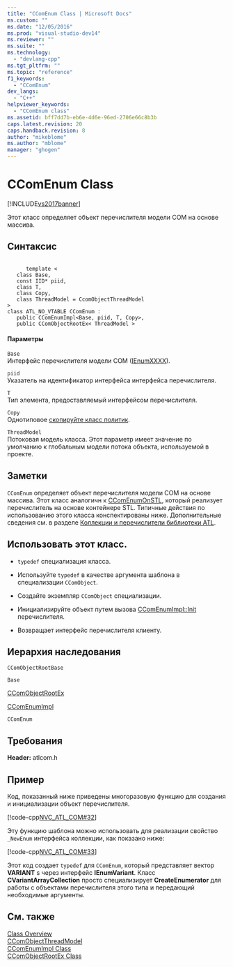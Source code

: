 ```yaml
---
title: "CComEnum Class | Microsoft Docs"
ms.custom: ""
ms.date: "12/05/2016"
ms.prod: "visual-studio-dev14"
ms.reviewer: ""
ms.suite: ""
ms.technology: 
  - "devlang-cpp"
ms.tgt_pltfrm: ""
ms.topic: "reference"
f1_keywords: 
  - "CComEnum"
dev_langs: 
  - "C++"
helpviewer_keywords: 
  - "CComEnum class"
ms.assetid: bff7dd7b-eb6e-4d6e-96ed-2706e66c8b3b
caps.latest.revision: 20
caps.handback.revision: 8
author: "mikeblome"
ms.author: "mblome"
manager: "ghogen"
---
```

# CComEnum Class
[!INCLUDE[vs2017banner](../../assembler/inline/includes/vs2017banner.md)]

Этот класс определяет объект перечислителя модели COM на основе массива.  
  
## Синтаксис  
  
```  
  
      template <  
   class Base,  
   const IID* piid,  
   class T,  
   class Copy,  
   class ThreadModel = CcomObjectThreadModel  
>  
class ATL_NO_VTABLE CComEnum :  
   public CComEnumImpl<Base, piid, T, Copy>,  
   public CComObjectRootEx< ThreadModel >  
```  
  
#### Параметры  
 `Base`  
 Интерфейс перечислителя модели COM \([IEnumXXXX](https://msdn.microsoft.com/en-us/library/ms680089.aspx)\).  
  
 `piid`  
 Указатель на идентификатор интерфейса интерфейса перечислителя.  
  
 `T`  
 Тип элемента, предоставляемый интерфейсом перечислителя.  
  
 `Copy`  
 Однотиповое [скопируйте класс политик](../Topic/ATL%20Copy%20Policy%20Classes.md).  
  
 `ThreadModel`  
 Потоковая модель класса.  Этот параметр имеет значение по умолчанию к глобальным модели потока объекта, используемой в проекте.  
  
## Заметки  
 `CComEnum` определяет объект перечислителя модели COM на основе массива.  Этот класс аналогичн к [CComEnumOnSTL](../../atl/reference/ccomenumonstl-class.md), который реализует перечислитель на основе контейнере STL.  Типичные действия по использованию этого класса конспектированы ниже.  Дополнительные сведения см. в разделе [Коллекции и перечислители библиотеки ATL](../../atl/atl-collections-and-enumerators.md).  
  
## Использовать этот класс.  
  
-   `typedef` специализация класса.  
  
-   Используйте `typedef` в качестве аргумента шаблона в специализации `CComObject`.  
  
-   Создайте экземпляр `CComObject` специализации.  
  
-   Инициализируйте объект путем вызова [CComEnumImpl::Init](../Topic/CComEnumImpl::Init.md) перечислителя.  
  
-   Возвращает интерфейс перечислителя клиенту.  
  
## Иерархия наследования  
 `CComObjectRootBase`  
  
 `Base`  
  
 [CComObjectRootEx](../../atl/reference/ccomobjectrootex-class.md)  
  
 [CComEnumImpl](../../atl/reference/ccomenumimpl-class.md)  
  
 `CComEnum`  
  
## Требования  
 **Header:**  atlcom.h  
  
## Пример  
 Код, показанный ниже приведены многоразовую функцию для создания и инициализации объект перечислителя.  
  
 [!code-cpp[NVC_ATL_COM#32](../../atl/codesnippet/CPP/ccomenum-class_1.h)]  
  
 Эту функцию шаблона можно использовать для реализации свойство `_NewEnum` интерфейса коллекции, как показано ниже:  
  
 [!code-cpp[NVC_ATL_COM#33](../../atl/codesnippet/CPP/ccomenum-class_2.h)]  
  
 Этот код создает `typedef` для `CComEnum`, который представляет вектор **VARIANT** s через интерфейс **IEnumVariant**.  Класс **CVariantArrayCollection** просто специализирует **CreateEnumerator** для работы с объектами перечислителя этого типа и передающий необходимые аргументы.  
  
## См. также  
 [Class Overview](../../atl/atl-class-overview.md)   
 [CComObjectThreadModel](../Topic/CComObjectThreadModel.md)   
 [CComEnumImpl Class](../../atl/reference/ccomenumimpl-class.md)   
 [CComObjectRootEx Class](../../atl/reference/ccomobjectrootex-class.md)